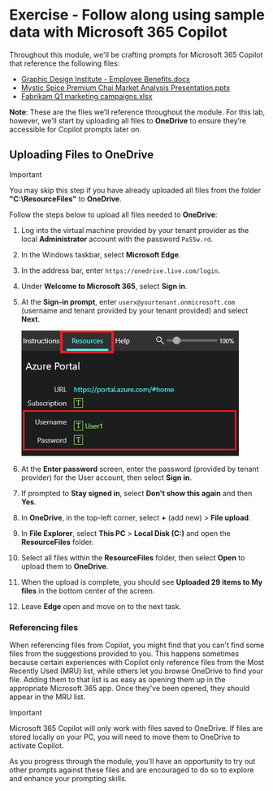 # Exercise - Follow along using sample data with Microsoft 365 Copilot

Throughout this module, we'll be crafting prompts for Microsoft 365 Copilot that reference the following files:

- [Graphic Design Institute - Employee Benefits.docx](https://go.microsoft.com/fwlink/?linkid=2268825)
- [Mystic Spice Premium Chai Market Analysis Presentation.pptx](https://go.microsoft.com/fwlink/?linkid=2268768)
- [Fabrikam Q1 marketing campaigns.xlsx](https://go.microsoft.com/fwlink/?linkid=2269124)

**Note**: These are the files we’ll reference throughout the module. For this lab, however, we’ll start by uploading all files to **OneDrive** to ensure they’re accessible for Copilot prompts later on.

## Uploading Files to OneDrive

> [!IMPORTANT]
> You may skip this step if you have already uploaded all files from the folder **"C:\ResourceFiles"** to **OneDrive**. 

Follow the steps below to upload all files needed to **OneDrive**:

1. Log into the virtual machine provided by your tenant provider as the local **Administrator** account with the password `Pa55w.rd`.
2. In the Windows taskbar, select **Microsoft Edge**.
3. In the address bar, enter `https://onedrive.live.com/login`.
4. Under **Welcome to Microsoft 365**, select **Sign in**.
5. At the **Sign-in prompt**, enter `userx@yourtenant.onmicrosoft.com` (username and tenant provided by your tenant provided) and select **Next**.

    [![Screenshot resource pane](../media/lab_resources_password.png)](../media/lab_resources_password.png#lightbox)

6. At the **Enter password** screen, enter the password (provided by tenant provider) for the User account, then select **Sign in**.
7. If prompted to **Stay signed in**, select **Don't show this again** and then **Yes**.
8. In **OneDrive**, in the top-left corner, select **+** (add new) > **File upload**.
9. In **File Explorer**, select **This PC** > **Local Disk (C:)** and open the **ResourceFiles** folder.
10. Select all files within the **ResourceFiles** folder, then select **Open** to upload them to **OneDrive**.
11. When the upload is complete, you should see **Uploaded 29 items to My files** in the bottom center of the screen.
12. Leave **Edge** open and move on to the next task.

### Referencing files

When referencing files from Copilot, you might find that you can't find some files from the suggestions provided to you. This happens sometimes because certain experiences with Copilot only reference files from the Most Recently Used (MRU) list, while others let you browse OneDrive to find your file. Adding them to that list is as easy as opening them up in the appropriate Microsoft 365 app.  Once they've been opened, they should appear in the MRU list.

> [!IMPORTANT]
> Microsoft 365 Copilot  will only work with files saved to OneDrive. If files are stored locally on your PC, you will need to move them to OneDrive to activate Copilot.

As you progress through the module, you'll have an opportunity to try out other prompts against these files and are encouraged to do so to explore and enhance your prompting skills.
